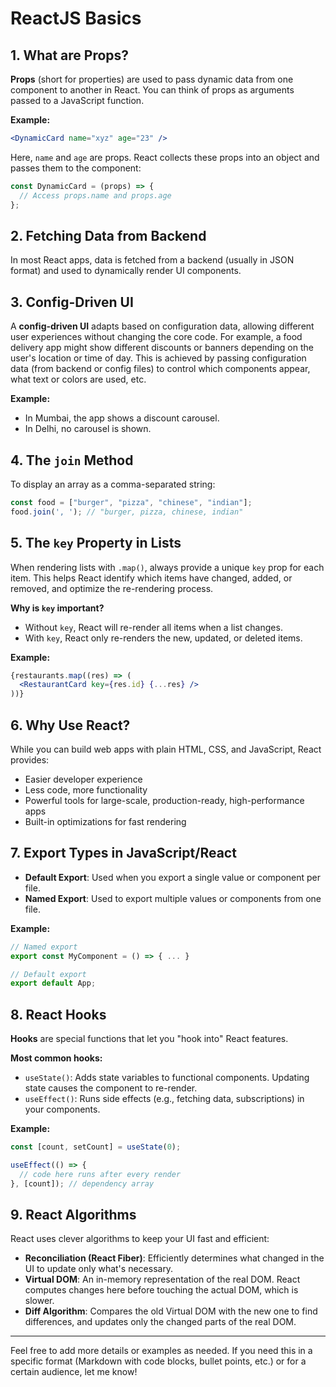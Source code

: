 
# ReactJS Basics

## 1. What are Props?

**Props** (short for properties) are used to pass dynamic data from one component to another in React. You can think of props as arguments passed to a JavaScript function.

**Example:**

```jsx
<DynamicCard name="xyz" age="23" />
```

Here, `name` and `age` are props. React collects these props into an object and passes them to the component:

```jsx
const DynamicCard = (props) => {
  // Access props.name and props.age
};
```

## 2. Fetching Data from Backend

In most React apps, data is fetched from a backend (usually in JSON format) and used to dynamically render UI components.

## 3. Config-Driven UI

A **config-driven UI** adapts based on configuration data, allowing different user experiences without changing the core code. For example, a food delivery app might show different discounts or banners depending on the user's location or time of day. This is achieved by passing configuration data (from backend or config files) to control which components appear, what text or colors are used, etc.

**Example:**

* In Mumbai, the app shows a discount carousel.
* In Delhi, no carousel is shown.

## 4. The `join` Method

To display an array as a comma-separated string:

```js
const food = ["burger", "pizza", "chinese", "indian"];
food.join(', '); // "burger, pizza, chinese, indian"
```

## 5. The `key` Property in Lists

When rendering lists with `.map()`, always provide a unique `key` prop for each item. This helps React identify which items have changed, added, or removed, and optimize the re-rendering process.

**Why is `key` important?**

* Without `key`, React will re-render all items when a list changes.
* With `key`, React only re-renders the new, updated, or deleted items.

**Example:**

```jsx
{restaurants.map((res) => (
  <RestaurantCard key={res.id} {...res} />
))}
```

## 6. Why Use React?

While you can build web apps with plain HTML, CSS, and JavaScript, React provides:

* Easier developer experience
* Less code, more functionality
* Powerful tools for large-scale, production-ready, high-performance apps
* Built-in optimizations for fast rendering

## 7. Export Types in JavaScript/React

* **Default Export**: Used when you export a single value or component per file.
* **Named Export**: Used to export multiple values or components from one file.

**Example:**

```js
// Named export
export const MyComponent = () => { ... }

// Default export
export default App;
```

## 8. React Hooks

**Hooks** are special functions that let you "hook into" React features.

**Most common hooks:**

* `useState()`: Adds state variables to functional components. Updating state causes the component to re-render.
* `useEffect()`: Runs side effects (e.g., fetching data, subscriptions) in your components.

**Example:**

```jsx
const [count, setCount] = useState(0);

useEffect(() => {
  // code here runs after every render
}, [count]); // dependency array
```

## 9. React Algorithms

React uses clever algorithms to keep your UI fast and efficient:

* **Reconciliation (React Fiber)**: Efficiently determines what changed in the UI to update only what's necessary.
* **Virtual DOM**: An in-memory representation of the real DOM. React computes changes here before touching the actual DOM, which is slower.
* **Diff Algorithm**: Compares the old Virtual DOM with the new one to find differences, and updates only the changed parts of the real DOM.

---

Feel free to add more details or examples as needed. If you need this in a specific format (Markdown with code blocks, bullet points, etc.) or for a certain audience, let me know!
